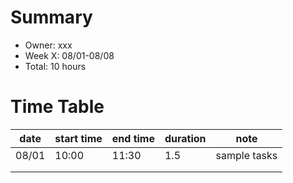 # Summary
* Owner: xxx
* Week X: 08/01-08/08
* Total: 10 hours

# Time Table
| date  | start time  | end time | duration  |  note |
|---|---|---|---|---|
| 08/01  | 10:00  | 11:30  | 1.5  | sample tasks  |
|   |   |   |   |   |
|   |   |   |   |   |
